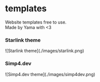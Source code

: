 # templates
Website templates free to use.
<br>
Made by Yama with <3

<h3>Starlink theme</h3>
![Starlink theme](./images/starlink.png)

<h3>Simp4.dev</h3>
![Simp4.dev theme](./images/simp4dev.png)

